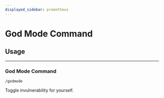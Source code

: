 ```yaml
---
displayed_sidebar: prometheus
---
```


# God Mode Command

## Usage
---

### God Mode Command

```text
/godmode
```

Toggle invulnerability for yourself.